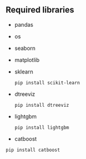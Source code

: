 ## Required libraries

- pandas

- os

- seaborn

- matplotlib

- sklearn

  ```shell
  pip install scikit-learn
  ```

  

- dtreeviz

  ```shell
  pip install dtreeviz
  ```
- lightgbm
  ```
  pip install lightgbm
  ```
- catboost
```
pip install catboost
```